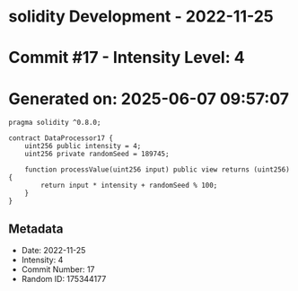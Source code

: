 ﻿# solidity Development - 2022-11-25
# Commit #17 - Intensity Level: 4
# Generated on: 2025-06-07 09:57:07
```solidity
pragma solidity ^0.8.0;

contract DataProcessor17 {
    uint256 public intensity = 4;
    uint256 private randomSeed = 189745;

    function processValue(uint256 input) public view returns (uint256) {
        return input * intensity + randomSeed % 100;
    }
}
```
## Metadata
- Date: 2022-11-25
- Intensity: 4
- Commit Number: 17
- Random ID: 175344177
